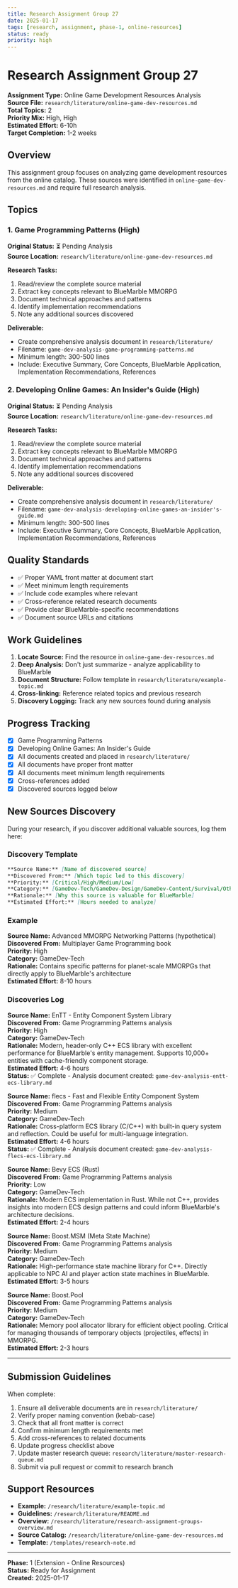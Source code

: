 ```yaml
---
title: Research Assignment Group 27
date: 2025-01-17
tags: [research, assignment, phase-1, online-resources]
status: ready
priority: high
---
```


# Research Assignment Group 27

**Assignment Type:** Online Game Development Resources Analysis  
**Source File:** `research/literature/online-game-dev-resources.md`  
**Total Topics:** 2  
**Priority Mix:** High, High  
**Estimated Effort:** 6-10h  
**Target Completion:** 1-2 weeks

## Overview

This assignment group focuses on analyzing game development resources from the online catalog. These sources were identified in `online-game-dev-resources.md` and require full research analysis.

## Topics

### 1. Game Programming Patterns (High)

**Original Status:** ⏳ Pending Analysis  
**Source Location:** `research/literature/online-game-dev-resources.md`  

**Research Tasks:**
1. Read/review the complete source material
2. Extract key concepts relevant to BlueMarble MMORPG
3. Document technical approaches and patterns
4. Identify implementation recommendations
5. Note any additional sources discovered

**Deliverable:**
- Create comprehensive analysis document in `research/literature/`
- Filename: `game-dev-analysis-game-programming-patterns.md`
- Minimum length: 300-500 lines
- Include: Executive Summary, Core Concepts, BlueMarble Application, Implementation Recommendations, References

### 2. Developing Online Games: An Insider's Guide (High)

**Original Status:** ⏳ Pending Analysis  
**Source Location:** `research/literature/online-game-dev-resources.md`  

**Research Tasks:**
1. Read/review the complete source material
2. Extract key concepts relevant to BlueMarble MMORPG
3. Document technical approaches and patterns
4. Identify implementation recommendations
5. Note any additional sources discovered

**Deliverable:**
- Create comprehensive analysis document in `research/literature/`
- Filename: `game-dev-analysis-developing-online-games-an-insider's-guide.md`
- Minimum length: 300-500 lines
- Include: Executive Summary, Core Concepts, BlueMarble Application, Implementation Recommendations, References

## Quality Standards

- ✅ Proper YAML front matter at document start
- ✅ Meet minimum length requirements
- ✅ Include code examples where relevant  
- ✅ Cross-reference related research documents
- ✅ Provide clear BlueMarble-specific recommendations
- ✅ Document source URLs and citations

## Work Guidelines

1. **Locate Source:** Find the resource in `online-game-dev-resources.md`
2. **Deep Analysis:** Don't just summarize - analyze applicability to BlueMarble
3. **Document Structure:** Follow template in `research/literature/example-topic.md`
4. **Cross-linking:** Reference related topics and previous research
5. **Discovery Logging:** Track any new sources found during analysis

## Progress Tracking

- [x] Game Programming Patterns
- [x] Developing Online Games: An Insider's Guide
- [x] All documents created and placed in `research/literature/`
- [x] All documents have proper front matter
- [x] All documents meet minimum length requirements
- [x] Cross-references added
- [x] Discovered sources logged below

## New Sources Discovery

During your research, if you discover additional valuable sources, log them here:

### Discovery Template

```markdown
**Source Name:** [Name of discovered source]  
**Discovered From:** [Which topic led to this discovery]  
**Priority:** [Critical/High/Medium/Low]  
**Category:** [GameDev-Tech/GameDev-Design/GameDev-Content/Survival/Other]  
**Rationale:** [Why this source is valuable for BlueMarble]  
**Estimated Effort:** [Hours needed to analyze]
```

### Example

**Source Name:** Advanced MMORPG Networking Patterns (hypothetical)  
**Discovered From:** Multiplayer Game Programming book  
**Priority:** High  
**Category:** GameDev-Tech  
**Rationale:** Contains specific patterns for planet-scale MMORPGs that directly apply to BlueMarble's architecture  
**Estimated Effort:** 8-10 hours

### Discoveries Log

**Source Name:** EnTT - Entity Component System Library  
**Discovered From:** Game Programming Patterns analysis  
**Priority:** High  
**Category:** GameDev-Tech  
**Rationale:** Modern, header-only C++ ECS library with excellent performance for BlueMarble's entity management. Supports 10,000+ entities with cache-friendly component storage.  
**Estimated Effort:** 4-6 hours  
**Status:** ✅ Complete - Analysis document created: `game-dev-analysis-entt-ecs-library.md`

**Source Name:** flecs - Fast and Flexible Entity Component System  
**Discovered From:** Game Programming Patterns analysis  
**Priority:** Medium  
**Category:** GameDev-Tech  
**Rationale:** Cross-platform ECS library (C/C++) with built-in query system and reflection. Could be useful for multi-language integration.  
**Estimated Effort:** 4-6 hours  
**Status:** ✅ Complete - Analysis document created: `game-dev-analysis-flecs-ecs-library.md`

**Source Name:** Bevy ECS (Rust)  
**Discovered From:** Game Programming Patterns analysis  
**Priority:** Low  
**Category:** GameDev-Tech  
**Rationale:** Modern ECS implementation in Rust. While not C++, provides insights into modern ECS design patterns and could inform BlueMarble's architecture decisions.  
**Estimated Effort:** 2-4 hours

**Source Name:** Boost.MSM (Meta State Machine)  
**Discovered From:** Game Programming Patterns analysis  
**Priority:** Medium  
**Category:** GameDev-Tech  
**Rationale:** High-performance state machine library for C++. Directly applicable to NPC AI and player action state machines in BlueMarble.  
**Estimated Effort:** 3-5 hours

**Source Name:** Boost.Pool  
**Discovered From:** Game Programming Patterns analysis  
**Priority:** Medium  
**Category:** GameDev-Tech  
**Rationale:** Memory pool allocator library for efficient object pooling. Critical for managing thousands of temporary objects (projectiles, effects) in MMORPG.  
**Estimated Effort:** 2-3 hours

---

## Submission Guidelines

When complete:

1. Ensure all deliverable documents are in `research/literature/`
2. Verify proper naming convention (kebab-case)
3. Check that all front matter is correct
4. Confirm minimum length requirements met
5. Add cross-references to related documents
6. Update progress checklist above
7. Update master research queue: `research/literature/master-research-queue.md`
8. Submit via pull request or commit to research branch

## Support Resources

- **Example:** `/research/literature/example-topic.md`
- **Guidelines:** `/research/literature/README.md`
- **Overview:** `/research/literature/research-assignment-groups-overview.md`
- **Source Catalog:** `/research/literature/online-game-dev-resources.md`
- **Template:** `/templates/research-note.md`

---

**Phase:** 1 (Extension - Online Resources)  
**Status:** Ready for Assignment  
**Created:** 2025-01-17
